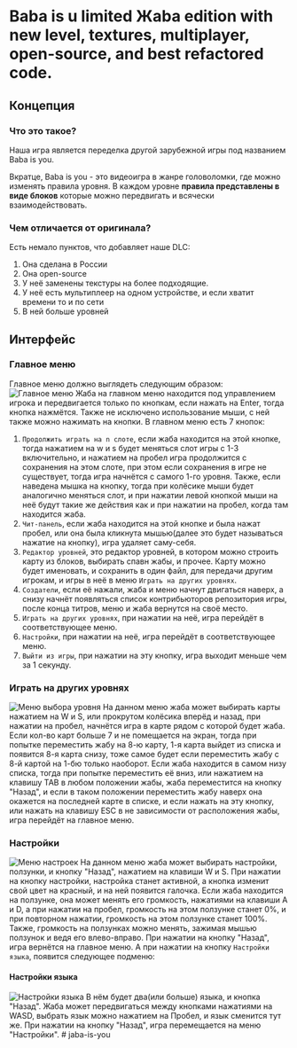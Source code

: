 # Baba is u limited Жaba edition with new level, textures, multiplayer, open-source, and best refactored code.
## Концепция

### Что это такое?
Наша игра является переделка другой зарубежной игры под названием Baba is you.

Вкратце, Baba is you - это видеоигра в жанре головоломки, где можно изменять правила уровня. 
В каждом уровне **правила представлены в виде блоков** которые можно передвигать и всячески взаимодействовать.

### Чем отличается от оригинала?
Есть немало пунктов, что добавляет наше DLC:
1. Она сделана в России
2. Она open-source
3. У неё заменены текстуры на более подходящие.
4. У неё есть мультиплеер на одном устройстве, и если хватит времени то и по сети
5. В ней больше уровней

## Интерфейс
### Главное меню
Главное меню должно выглядеть следующим образом:
![Главное меню](https://i.imgur.com/OGfpf6l.jpeg)
Жаба на главном меню находится под управлением игрока и передвигается только по кнопкам, если нажать на Enter, тогда кнопка нажмётся. 
Также не исключено использование мыши, с ней также можно нажимать на кнопки. 
В главном меню есть 7 кнопок:

 1. `Продолжить играть на n слоте`, если жаба находится на этой кнопке, тогда нажатием на w и s будет меняться слот игры с 1-3 включительно, и нажатием на пробел игра продолжится с сохранения на этом слоте, при этом если сохранения в игре не существует, тогда игра начнётся с самого 1-го уровня. Также, если наведена мышка на кнопку, тогда при колёсике мыши будет аналогично меняться слот, и при нажатии левой кнопкой мыши на неё будут такие же действия как и при нажатии на пробел, когда там находится жаба.
 2. `Чит-панель`, если жаба находится на этой кнопке и была нажат пробел, или она была кликнута мышью(далее это будет называться нажатие на кнопку), игра удаляет саму-себя. 
 3. `Редактор уровней`, это редактор уровней, в котором можно строить карту из блоков, выбирать спавн жабы, и прочее. Карту можно будет именовать, и сохранить в один файл, для передачи другим игрокам, и игры в неё в меню `Играть на других уровнях`.
 4. `Создатели`, если её нажали, жаба и меню начнут двигаться наверх, а снизу начнёт появляться список контрибьюторов репозитория игры, после конца титров, меню и жаба вернутся на своё место.
 5. `Играть на других уровнях`, при нажатии на неё, игра перейдёт в соответствующее меню.
 6. `Настройки`, при нажатии на неё, игра перейдёт в соответствующее меню.
 7. `Выйти из игры`, при нажатии на эту кнопку, игра выходит меньше чем за 1 секунду.
### Играть на других уровнях
![Меню выбора уровня](https://i.imgur.com/XC0extb.jpeg)
	 На данном меню жаба может выбирать карты нажатием на W и S, или прокрутом колёсика вперёд и назад, при нажатии на пробел, начнётся игра в карте рядом с которой будет жаба. Если кол-во карт больше 7 и не помещается на экран, тогда при попытке переместить жабу на 8-ю карту, 1-я карта выйдет из списка и появится 8-я карта снизу, тоже самое будет если переместить жабу с 8-й картой на 1-бю только наоборот. Если жаба находится в самом низу списка, тогда при попытке переместить её вниз, или нажатием на клавишу TAB в любом положении жабы, жаба переместится на кнопку "Назад", и если в таком положении переместить жабу наверх она окажется на последней карте в списке, и если нажать на эту кнопку, или нажать на клавишу ESC в не зависимости от расположения жабы, игра перейдёт на главное меню.
### Настройки
![Меню настроек](https://i.imgur.com/6c3793D.jpeg)
	На данном меню жаба может выбирать настройки, ползунки, и кнопку "Назад", нажатием на клавиши W и S. При нажатии на кнопку настройки, настройка станет активной, а кнопка изменит свой цвет на красный, и на ней появится галочка.
	Если жаба находится на ползунке, она может менять его громкость, нажатиями на клавиши A и D, а при нажатии на пробел, громкость на этом ползунке станет 0%, и при повторном нажатии, громкость на этом ползунке станет 100%.
	Также, громкость на ползунках можно менять, зажимая мышью ползунок и ведя его влево-вправо.
	При нажатии на кнопку "Назад", игра вернётся на главное меню.
	А при нажатии на кнопку `Настройки языка`, появится следующее подменю:
#### Настройки языка
![Настройки языка](https://i.imgur.com/cLMDIPk.jpeg)
	В нём будет два(или больше) языка, и кнопка "Назад". Жаба может передвигаться между кнопками нажатиями на WASD, выбрать язык можно нажатием на Пробел, и язык сменится тут же.
	При нажатии на кнопку "Назад", игра перемещается на меню "Настройки".
#   j a b a - i s - y o u  
 